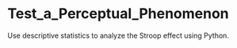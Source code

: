 # Test_a_Perceptual_Phenomenon
Use descriptive statistics to analyze the Stroop effect using Python.
